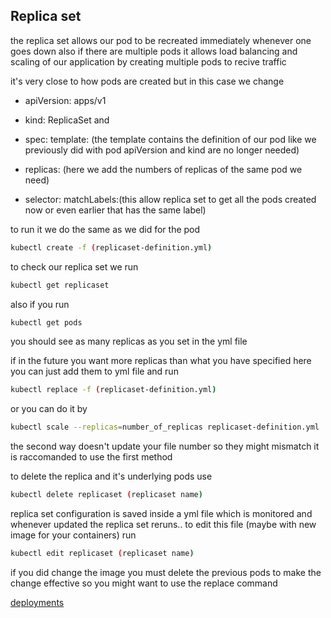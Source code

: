 ## Replica set

the replica set allows our pod to be recreated immediately whenever one goes down
also if there are multiple pods it allows load balancing and scaling of our application 
by creating multiple pods to recive traffic

it's very close to how pods are created but in this case we change
- apiVersion: apps/v1
- kind: ReplicaSet
and 
- spec: 
    template: (the template contains the definition of our pod like we previously did with pod apiVersion and kind are no longer needed)

- replicas: (here we add the numbers of replicas of the same pod we need)
- selector: 
    matchLabels:(this allow replica set to get all the pods created now or even earlier that has the same label)

to run it we do the same as we did for the pod

```bash
kubectl create -f (replicaset-definition.yml)
```

to check our replica set we run

```bash
kubectl get replicaset
 ```

 also if you run
```bash
kubectl get pods 
```
 you should see as many replicas as you set in the yml file

 if in the future you want more replicas than what you have specified here you can just add them to yml file and run

```bash
kubectl replace -f (replicaset-definition.yml)
```
 or you can do it by 
```bash
kubectl scale --replicas=number_of_replicas replicaset-definition.yml
```
 the second way doesn't update your file number so they might mismatch it is raccomanded to use the first method

 to delete the replica and it's underlying pods use 
```bash
kubectl delete replicaset (replicaset name)
```

 replica set configuration is saved inside a yml file which is monitored and whenever updated 
 the replica set reruns.. to edit this file (maybe with new image for your containers)
 run

```bash
kubectl edit replicaset (replicaset name)
```
if you did change the image you must delete the previous pods to make the change effective
so you might want to use the replace command

[deployments](./deployments.md)